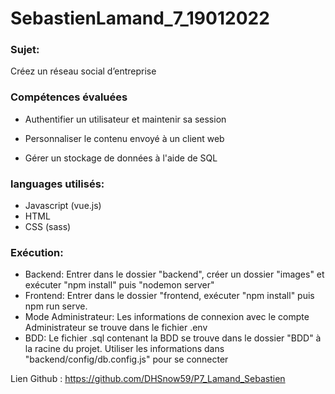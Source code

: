 # SebastienLamand_7_19012022

### Sujet:

Créez un réseau social d’entreprise

### Compétences évaluées

-   Authentifier un utilisateur et maintenir sa session

-   Personnaliser le contenu envoyé à un client web

-   Gérer un stockage de données à l'aide de SQL

### languages utilisés:

-   Javascript (vue.js)
-   HTML
-   CSS (sass)

### Exécution:

-   Backend: Entrer dans le dossier "backend", créer un dossier "images" et exécuter "npm install" puis "nodemon server"
-   Frontend: Entrer dans le dossier "frontend, exécuter "npm install" puis npm run serve.
-   Mode Administrateur: Les informations de connexion avec le compte Administrateur se trouve dans le fichier .env
-   BDD: Le fichier .sql contenant la BDD se trouve dans le dossier "BDD" à la racine du projet. Utiliser les informations dans "backend/config/db.config.js" pour se connecter

Lien Github :  https://github.com/DHSnow59/P7_Lamand_Sebastien